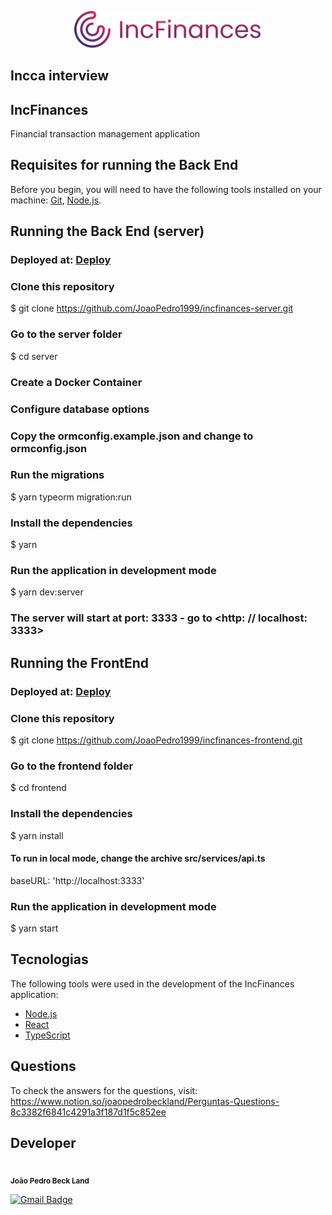 <p align="center">
<img src="logo.png" width="300" >
</p>

## Incca interview

## IncFinances

Financial transaction management application

## Requisites for running the Back End

Before you begin, you will need to have the following tools installed on your machine:
[Git](https://git-scm.com), [Node.js](https://nodejs.org/en/).

## Running the Back End (server)
### Deployed at: [Deploy](http://157.245.252.101/)

### Clone this repository
$ git clone https://github.com/JoaoPedro1999/incfinances-server.git

### Go to the server folder
$ cd server

### Create a Docker Container

### Configure database options

### Copy the ormconfig.example.json and change to ormconfig.json

### Run the migrations
$ yarn typeorm migration:run

### Install the dependencies
$ yarn

### Run the application in development mode
$ yarn dev:server

### The server will start at port: 3333 - go to <http: // localhost: 3333>

## Running the FrontEnd
### Deployed at: [Deploy](https://incfinances.vercel.app/)

### Clone this repository
$ git clone https://github.com/JoaoPedro1999/incfinances-frontend.git

### Go to the frontend folder
$ cd frontend

### Install the dependencies
$ yarn install

#### To run in local mode, change the archive src/services/api.ts
  baseURL: 'http://localhost:3333'

### Run the application in development mode
$ yarn start

## Tecnologias

The following tools were used in the development of the IncFinances application:

- [Node.js](https://nodejs.org/en/)
- [React](https://pt-br.reactjs.org/)
- [TypeScript](https://www.typescriptlang.org/)

## Questions

To check the answers for the questions, visit: https://www.notion.so/joaopedrobeckland/Perguntas-Questions-8c3382f6841c4291a3f187d1f5c852ee

## Developer

 <img style="border-radius: 50%;" src="https://avatars3.githubusercontent.com/u/28880525?s=400&u=d81c22a8b60e75b36a01a52597036a650bfdd9aa&v=4" width="100px;" alt=""/>
 <br />
 <sub><b>João Pedro Beck Land</b></sub>

[![Gmail Badge](https://img.shields.io/badge/-joaopedrobeckland@gmail.com-c14438?style=flat-square&logo=Gmail&logoColor=white&link=mailto:joaopedrobeckland@gmail.com)](mailto:joaopedrobecklandgmail.com)
